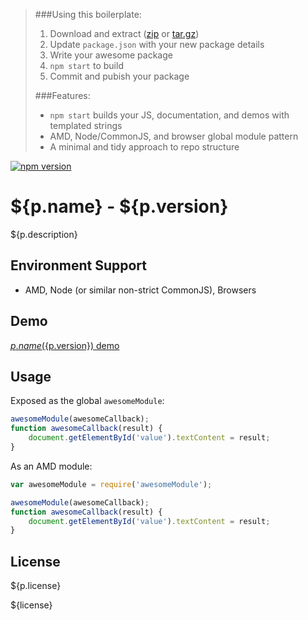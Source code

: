 > ###Using this boilerplate:
> 1. Download and extract ([zip](https://github.com/${p.author.github}/${p.name}/archive/v${p.version}.zip) or [tar.gz](https://github.com/${p.author.github}/${p.name}/archive/v${p.version}.tar.gz))
> 2. Update `package.json` with your new package details
> 3. Write your awesome package
> 4. `npm start` to build
> 5. Commit and pubish your package
>
> ###Features:
> * `npm start` builds your JS, documentation, and demos with templated strings
> * AMD, Node/CommonJS, and browser global module pattern
> * A minimal and tidy approach to repo structure

[![npm version](https://badge.fury.io/js/${p.name}.svg)](https://badge.fury.io/js/${p.name})
# ${p.name} - ${p.version}
${p.description}

## Environment Support
* AMD, Node (or similar non-strict CommonJS), Browsers

## Demo
[${p.name} (${p.version}) demo](http://${p.author.github}.github.com/${p.name})

## Usage
Exposed as the global `awesomeModule`:
```js
awesomeModule(awesomeCallback);
function awesomeCallback(result) {
	document.getElementById('value').textContent = result;
}
```
As an AMD module:
```js
var awesomeModule = require('awesomeModule');

awesomeModule(awesomeCallback);
function awesomeCallback(result) {
	document.getElementById('value').textContent = result;
}
```

## License
${p.license}

${license}